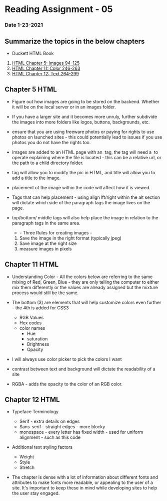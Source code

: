 # Reading Assignment - 05
### Date 1-23-2021
 
## Summarize the topics in the below chapters
- Duckett HTML Book
1. [HTML Chapter 5: Images 94-125](#chapter-5-html)
1. [HTML Chapter 11: Color 246-263](#chapter-11-html)
1. [HTML Chapter 12: Text 264-299](#chapter-12-html/)


## Chapter 5 HTML
 - Figure out how images are going to be stored on the backend. Whether it will be on the local server or in an images folder.
  - If you have a larger site and it becomes more unruly, further subdivide the images into more folders like logos, buttons, backgrounds, etc.
- ensure that you are using freeware photos or paying for rights to use photos on launched sites - this could potentially lead to issues if you use photos you do not have the rights too.

- Images are added to an HTML page with an <img> tag, the tag will need a <img src> to operate explaining where the file is located - this can be a relative url, or the path to a child directory folder.

- <alt> tag will allow you to modify the pic in HTML, and title will allow you to add a title to the image.

- placement of the image within the code will affect how it is viewed. 
- Tags that can help placement - using align lft/right within the alt section will dictate which side of the paragraph tags the image lives on the page.
- top/bottom/ middle tags will also help place the image in relation to the paragraph tags in the same area.

    - \- Three Rules for creating images -
    1. Save the image in the right format (typically jpeg)
    1. Save image at the right size
    1. measure images in pixels

## Chapter 11 HTML
- Understanding Color - All the colors below are referring to the same mixing of Red, Green, Blue - they are only telling the computer to either mix them differently or the values are already assigned but the mixture process would still be the same.
- The bottom (3) are elements that will help customize colors even further - the 4th is added for CSS3
  - RGB Values
  - Hex codes
  - color names
    - Hue
    - saturation
    - Brightness
    - Opacity

- I will always use color picker to pick the colors I want
- contrast between text and background will dictate the readability of a site
- RGBA - adds the opacity to the color of an RGB color.


## Chapter 12 HTML
- Typeface Terminology
  - Serif - extra details on edges
  - Sans-serif - straight edges - more blocky
  - monospace - every letter has fixed width - used for uniform alignment - such as this code

- Additional text styling factors
  - Weight
  - Style
  - Stretch

- The chapter is dense with a lot of information about different fonts and attributes to make fonts more readable, or appealing to the user of a site. It's important to keep these in mind while developing sites to help the user stay engaged.
